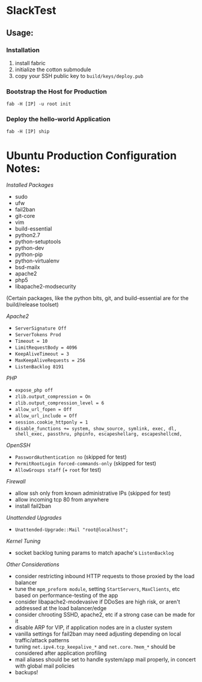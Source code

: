 # SlackTest

## Usage:

### Installation
1. install fabric
1. initialize the cotton submodule
1. copy your SSH public key to `build/keys/deploy.pub`

### Bootstrap the Host for Production

```
fab -H [IP] -u root init
```

### Deploy the hello-world Application

```
fab -H [IP] ship
```


# Ubuntu Production Configuration Notes:

*Installed Packages*
- sudo
- ufw
- fail2ban
- git-core
- vim
- build-essential
- python2.7
- python-setuptools
- python-dev
- python-pip
- python-virtualenv
- bsd-mailx
- apache2
- php5
- libapache2-modsecurity

(Certain packages, like the python bits, git, and build-essential are for the build/release toolset)


*Apache2*
- `ServerSignature Off`
- `ServerTokens Prod`
- `Timeout = 10`
- `LimitRequestBody = 4096`
- `KeepAliveTimeout = 3`
- `MaxKeepAliveRequests = 256`
- `ListenBacklog 8191`

*PHP*
- `expose_php off`
- `zlib.output_compression = On`
- `zlib.output_compression_level = 6`
- `allow_url_fopen = Off`
- `allow_url_include = Off`
- `session.cookie_httponly = 1`
- `disable_functions += system, show_source, symlink, exec, dl, shell_exec, passthru, phpinfo, escapeshellarg, escapeshellcmd,`

*OpenSSH*
- `PasswordAuthentication no`  (skipped for test)
- `PermitRootLogin forced-commands-only` (skipped for test)
- `AllowGroups staff` (+ `root` for test)

*Firewall*
- allow ssh only from known administrative IPs (skipped for test)
- allow incoming tcp 80 from anywhere
- install fail2ban


*Unattended Upgrades*
- `Unattended-Upgrade::Mail "root@localhost";`

*Kernel Tuning*
- socket backlog tuning params to match apache's `ListenBacklog`

*Other Considerations*
- consider restricting inbound HTTP requests to those proxied by the load balancer
- tune the `mpm_preform module`, setting `StartServers`, `MaxClients`, etc based on performance-testing of the app
- consider libapache2-modevasive if DDoSes are high risk, or aren't addressed at the load balancer/edge
- consider chrooting SSHD, apache2, etc if a strong case can be made for it
- disable ARP for VIP, if application nodes are in a cluster system
- vanilla settings for fail2ban may need adjusting depending on local traffic/attack patterns
- tuning `net.ipv4.tcp_keepalive_*` and `net.core.?mem_*` should be considered after application profiling
- mail aliases should be set to handle system/app mail properly, in concert with global mail policies
- backups!
